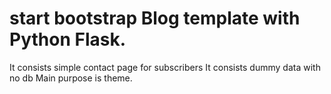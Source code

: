 # start bootstrap Blog template with Python Flask.
It consists simple contact page for subscribers
It consists dummy data with no db
Main purpose is theme.
